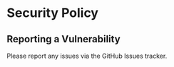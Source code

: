 # Security Policy

## Reporting a Vulnerability

Please report any issues via the GitHub Issues tracker.
